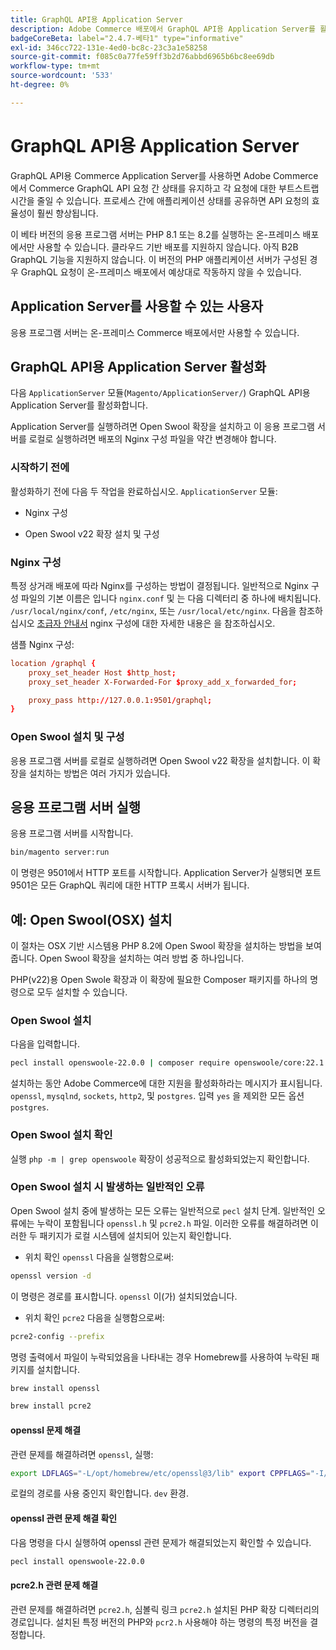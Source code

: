 ```yaml
---
title: GraphQL API용 Application Server
description: Adobe Commerce 배포에서 GraphQL API용 Application Server를 활성화하려면 다음 지침을 따르십시오.
badgeCoreBeta: label="2.4.7-베타1" type="informative"
exl-id: 346cc722-131e-4ed0-bc8c-23c3a1e58258
source-git-commit: f085c0a77fe59ff3b2d76abbd6965b6bc8ee69db
workflow-type: tm+mt
source-wordcount: '533'
ht-degree: 0%

---
```


# GraphQL API용 Application Server

GraphQL API용 Commerce Application Server를 사용하면 Adobe Commerce에서 Commerce GraphQL API 요청 간 상태를 유지하고 각 요청에 대한 부트스트랩 시간을 줄일 수 있습니다. 프로세스 간에 애플리케이션 상태를 공유하면 API 요청의 효율성이 훨씬 향상됩니다.

이 베타 버전의 응용 프로그램 서버는 PHP 8.1 또는 8.2를 실행하는 온-프레미스 배포에서만 사용할 수 있습니다. 클라우드 기반 배포를 지원하지 않습니다. 아직 B2B GraphQL 기능을 지원하지 않습니다. 이 버전의 PHP 애플리케이션 서버가 구성된 경우 GraphQL 요청이 온-프레미스 배포에서 예상대로 작동하지 않을 수 있습니다.

## Application Server를 사용할 수 있는 사용자

응용 프로그램 서버는 온-프레미스 Commerce 배포에서만 사용할 수 있습니다.

## GraphQL API용 Application Server 활성화

다음 `ApplicationServer` 모듈(`Magento/ApplicationServer/`) GraphQL API용 Application Server를 활성화합니다.

Application Server를 실행하려면 Open Swool 확장을 설치하고 이 응용 프로그램 서버를 로컬로 실행하려면 배포의 Nginx 구성 파일을 약간 변경해야 합니다.

### 시작하기 전에

활성화하기 전에 다음 두 작업을 완료하십시오. `ApplicationServer` 모듈:

* Nginx 구성

* Open Swool v22 확장 설치 및 구성

### Nginx 구성

특정 상거래 배포에 따라 Nginx를 구성하는 방법이 결정됩니다. 일반적으로 Nginx 구성 파일의 기본 이름은 입니다 `nginx.conf` 및 는 다음 디렉터리 중 하나에 배치됩니다. `/usr/local/nginx/conf`, `/etc/nginx`, 또는 `/usr/local/etc/nginx`. 다음을 참조하십시오 [초급자 안내서](http://nginx.org/en/docs/beginners_guide.html) nginx 구성에 대한 자세한 내용은 을 참조하십시오.

샘플 Nginx 구성:

```conf
location /graphql {
    proxy_set_header Host $http_host;
    proxy_set_header X-Forwarded-For $proxy_add_x_forwarded_for;

    proxy_pass http://127.0.0.1:9501/graphql;
}
```

### Open Swool 설치 및 구성

응용 프로그램 서버를 로컬로 실행하려면 Open Swool v22 확장을 설치합니다. 이 확장을 설치하는 방법은 여러 가지가 있습니다.

## 응용 프로그램 서버 실행

응용 프로그램 서버를 시작합니다.

```bash
bin/magento server:run
```

이 명령은 9501에서 HTTP 포트를 시작합니다. Application Server가 실행되면 포트 9501은 모든 GraphQL 쿼리에 대한 HTTP 프록시 서버가 됩니다.

## 예: Open Swool(OSX) 설치

이 절차는 OSX 기반 시스템용 PHP 8.2에 Open Swool 확장을 설치하는 방법을 보여줍니다. Open Swool 확장을 설치하는 여러 방법 중 하나입니다.

PHP(v22)용 Open Swole 확장과 이 확장에 필요한 Composer 패키지를 하나의 명령으로 모두 설치할 수 있습니다.

### Open Swool 설치

다음을 입력합니다.

```bash
pecl install openswoole-22.0.0 | composer require openswoole/core:22.1.1
```

설치하는 동안 Adobe Commerce에 대한 지원을 활성화하라는 메시지가 표시됩니다. `openssl`, `mysqlnd`, `sockets`, `http2`, 및 `postgres`. 입력 `yes` 을 제외한 모든 옵션 `postgres`.

### Open Swool 설치 확인

실행 `php -m | grep openswoole` 확장이 성공적으로 활성화되었는지 확인합니다.

### Open Swool 설치 시 발생하는 일반적인 오류

Open Swool 설치 중에 발생하는 모든 오류는 일반적으로 `pecl` 설치 단계. 일반적인 오류에는 누락이 포함됩니다 `openssl.h` 및 `pcre2.h` 파일. 이러한 오류를 해결하려면 이러한 두 패키지가 로컬 시스템에 설치되어 있는지 확인합니다.

* 위치 확인 `openssl` 다음을 실행함으로써:

```bash
openssl version -d
```

이 명령은 경로를 표시합니다. `openssl` 이(가) 설치되었습니다.

* 위치 확인 `pcre2` 다음을 실행함으로써:

```bash
pcre2-config --prefix 
```

명령 출력에서 파일이 누락되었음을 나타내는 경우 Homebrew를 사용하여 누락된 패키지를 설치합니다.

```bash
brew install openssl
```

```bash
brew install pcre2
```

#### openssl 문제 해결

관련 문제를 해결하려면 `openssl`, 실행:

```bash
export LDFLAGS="-L/opt/homebrew/etc/openssl@3/lib" export CPPFLAGS="-I/opt/homebrew/etc/openssl@3/include"
```

로컬의 경로를 사용 중인지 확인합니다. `dev` 환경.

#### openssl 관련 문제 해결 확인

다음 명령을 다시 실행하여 openssl 관련 문제가 해결되었는지 확인할 수 있습니다.

```bash
pecl install openswoole-22.0.0
```

#### pcre2.h 관련 문제 해결

관련 문제를 해결하려면 `pcre2.h`, 심볼릭 링크 `pcre2.h` 설치된 PHP 확장 디렉터리의 경로입니다. 설치된 특정 버전의 PHP와 `pcr2.h` 사용해야 하는 명령의 특정 버전을 결정합니다.
